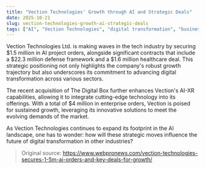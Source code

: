 ```yaml
---
title: "Vection Technologies' Growth through AI and Strategic Deals"
date: 2025-10-21
slug: vection-technologies-growth-ai-strategic-deals
tags: ["AI", "Vection Technologies", "digital transformation", "business growth"]
---
```


Vection Technologies Ltd. is making waves in the tech industry by securing $1.5 million in AI project orders, alongside significant contracts that include a $22.3 million defense framework and a $1.6 million healthcare deal. This strategic positioning not only highlights the company's robust growth trajectory but also underscores its commitment to advancing digital transformation across various sectors.

The recent acquisition of The Digital Box further enhances Vection's AI-XR capabilities, allowing it to integrate cutting-edge technology into its offerings. With a total of $4 million in enterprise orders, Vection is poised for sustained growth, leveraging its innovative solutions to meet the evolving demands of the market.

As Vection Technologies continues to expand its footprint in the AI landscape, one has to wonder: how will these strategic moves influence the future of digital transformation in other industries? 

> Original source: https://www.webpronews.com/vection-technologies-secures-1-5m-ai-orders-and-key-deals-for-growth/